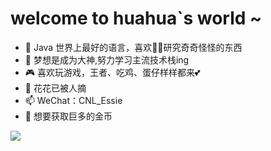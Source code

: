 # welcome to huahua`s world ~
- 🌱 Java 世界上最好的语言，喜欢👀🐱研究奇奇怪怪的东西
- 🍎 梦想是成为大神,努力学习主流技术栈ing
- 🎮 喜欢玩游戏，王者、吃鸡、蛋仔样样都来💕
- 💞️ 花花已被人摘
- 📫 WeChat：CNL_Essie
- 🌸 想要获取巨多的金币
  
<a href="#stats" align="center">
    <img align="center" src="https://github-readme-stats.vercel.app/api?username=lovelinessmoe&count_private=true&show_icons=true&include_all_commits=true&show_owner=true&theme=material-palenight"/>
</a>
